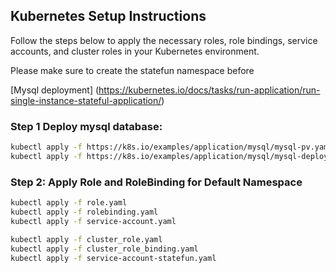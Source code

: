 ## Kubernetes Setup Instructions

Follow the steps below to apply the necessary roles, role bindings, service accounts, and cluster roles in your Kubernetes environment.

Please make sure to create the statefun namespace before

[Mysql deployment] (https://kubernetes.io/docs/tasks/run-application/run-single-instance-stateful-application/)

### Step 1 Deploy mysql database:
```bash
kubectl apply -f https://k8s.io/examples/application/mysql/mysql-pv.yaml
kubectl apply -f https://k8s.io/examples/application/mysql/mysql-deployment.yaml
```

### Step 2: Apply Role and RoleBinding for Default Namespace    
```bash
kubectl apply -f role.yaml
kubectl apply -f rolebinding.yaml
kubectl apply -f service-account.yaml
```

```bash
kubectl apply -f cluster_role.yaml
kubectl apply -f cluster_role_binding.yaml
kubectl apply -f service-account-statefun.yaml
```

